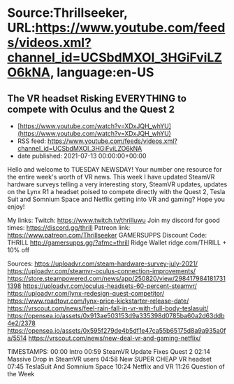 # Source:Thrillseeker, URL:https://www.youtube.com/feeds/videos.xml?channel_id=UCSbdMXOI_3HGiFviLZO6kNA, language:en-US

## The VR headset Risking EVERYTHING to compete with Oculus and the Quest 2
 - [https://www.youtube.com/watch?v=XDxJQH_whYU](https://www.youtube.com/watch?v=XDxJQH_whYU)
 - RSS feed: https://www.youtube.com/feeds/videos.xml?channel_id=UCSbdMXOI_3HGiFviLZO6kNA
 - date published: 2021-07-13 00:00:00+00:00

Hello and welcome to TUESDAY NEWSDAY! Your number one resource for the entire week's worth of VR news. This week I have updated SteamVR hardware surveys telling a very interesting story, SteamVR updates, updates on the Lynx R1 a headset poised to compete directly with the Quest 2, Tesla Suit and Somnium Space and Netflix getting into VR and gaming? Hope you enjoy! 

My links:
Twitch:
https://www.twitch.tv/thrilluwu
Join my discord for good times:
https://discord.gg/thrill
Patreon link:
https://www.patreon.com/Thrillseeker
GAMERSUPPS Discount Code: THRILL
http://gamersupps.gg/?afmc=thrill
Ridge Wallet
ridge.com/THRILL + 10% off


Sources:
https://uploadvr.com/steam-hardware-survey-july-2021/
https://uploadvr.com/steamvr-oculus-connection-improvements/
https://store.steampowered.com/news/app/250820/view/2984179841817311398
https://uploadvr.com/oculus-headsets-60-percent-steamvr/
https://uploadvr.com/lynx-redesign-quest-competitor/
https://www.roadtovr.com/lynx-price-kickstarter-release-date/
https://vrscout.com/news/feel-rain-fall-in-vr-with-full-body-teslasuit/
https://opensea.io/assets/0x913ae503153d9a335398d0785ba60a2d63ddb4e2/2378
https://opensea.io/assets/0x595f279de4b5df1e47ca55b65175d8a9a935a0fa/5514
https://vrscout.com/news/new-deal-vr-and-gaming-netflix/

TIMESTAMPS:
00:00 Intro
00:59 SteamVR Update Fixes Quest 2
02:14 Massive Drop in SteamVR users
04:58 New SUPER CHEAP VR headset
07:45 TeslaSuit And Somnium Space
10:24 Netflix and VR
11:26 Question of the Week

